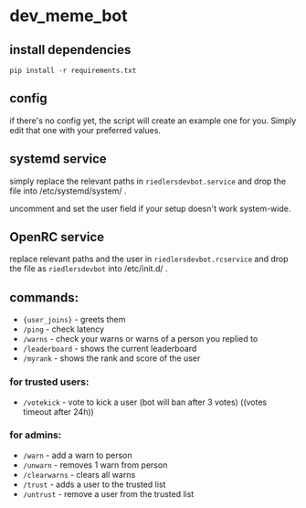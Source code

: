 # dev_meme_bot

## install dependencies

```shell
pip install -r requirements.txt
```

## config
if there's no config yet, the script will create an example one for you. Simply edit that one with your preferred values.

## systemd service
simply replace the relevant paths in `riedlersdevbot.service` and drop the file into /etc/systemd/system/ .

uncomment and set the user field if your setup doesn't work system-wide.

## OpenRC service
replace relevant paths and the user in `riedlersdevbot.rcservice` and drop the file as `riedlersdevbot` into /etc/init.d/ .

## commands:

- `{user_joins}` - greets them
- `/ping` - check latency
- `/warns` - check your warns or warns of a person you replied to
- `/leaderboard` - shows the current leaderboard
- `/myrank` - shows the rank and score of the user

### for trusted users:

- `/votekick` - vote to kick a user (bot will ban after 3 votes) ((votes timeout after 24h))

### for admins:

- `/warn` - add a warn to person
- `/unwarn` - removes 1 warn from person
- `/clearwarns` - clears all warns
- `/trust` - adds a user to the trusted list
- `/untrust` - remove a user from the trusted list
